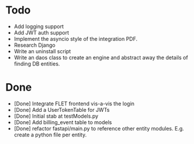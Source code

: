 # Todo
  * Add logging support
  * Add JWT auth support
  * Implement the asyncio style of the integration PDF.
  * Research Django
  * Write an uninstall script
  * Write an daos class to create an engine and abstract away the details of finding DB entities.

# Done
  * [Done] Integrate FLET frontend vis-a-vis the login
  * [Done] Add a UserTokenTable for JWTs
  * [Done] Initial stab at testModels.py
  * [Done] Add billing_event table to models
  * [Done] refactor fastapi/main.py to reference other entity modules. E.g. create a python file per entity.
